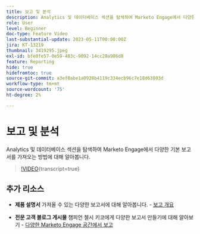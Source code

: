 ```yaml
---
title: 보고 및 분석
description: Analytics 및 데이터베이스 섹션을 탐색하여 Marketo Engage에서 다양한 기본 보고서를 가져오는 방법에 대해 알아봅니다.
role: User
level: Beginner
doc-type: Feature Video
last-substantial-update: 2023-05-11T00:00:00Z
jira: KT-13219
thumbnail: 3419295.jpeg
exl-id: bfe0fe57-0e59-483c-9092-14cc28a986d8
feature: Reporting
hide: true
hidefromtoc: true
source-git-commit: a3ef8abe1a0928b4119c334ecb96c7e18d63803d
workflow-type: tm+mt
source-wordcount: '75'
ht-degree: 2%

---
```


# 보고 및 분석

Analytics 및 데이터베이스 섹션을 탐색하여 Marketo Engage에서 다양한 기본 보고서를 가져오는 방법에 대해 알아봅니다.

>[!VIDEO](https://video.tv.adobe.com/v/3419295/?learn=on){transcript=true}

## 추가 리소스

* **제품 설명서**
가져올 수 있는 다양한 보고서에 대해 알아봅니다. - [보고 개요](https://experienceleague.adobe.com/docs/marketo/using/product-docs/reporting/reporting-overview.html?lang=ko&amp;sdid=M7K4SLTS&amp;mv=email&amp;mv2=instreml)

* **전문 고객 블로그 게시물**
챔피언 첼시 키코에게 다양한 보고서 만들기에 대해 알아보기 - [다양한 Marketo Engage 공간에서 보고](https://nation.marketo.com/t5/product-blogs/how-marketo-champion-chelsea-kiko-reports-in-various-marketo/ba-p/242627)
